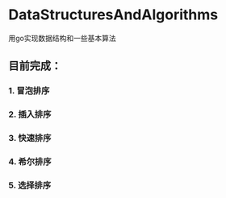# DataStructuresAndAlgorithms
用go实现数据结构和一些基本算法


## 目前完成：
   ### 1. 冒泡排序
   ### 2. 插入排序
   ### 3. 快速排序
   ### 4. 希尔排序
   ### 5. 选择排序
